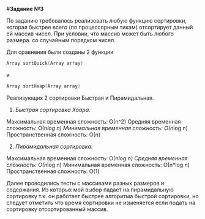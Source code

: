 #**Задание №3**

По заданию требовалось реализовать любую функцию сортировки, которая быстрее всего (по процессорным тикам)
отсортирует данный ей массив чисел. При условии, что массив может быть любого размера. со случайным порядком
чисел.

Для сравнения были созданы 2 функции

```cpp
Array sortQuick(Array array)
```
и 
```cpp
Array sortHeap(Array array)
```

Реализующих 2 сортировки Быстрая и Пирамидальная.

1. *Быстрая сортировка Хоара.*

Максимальная временная сложность: О(n^2)
Средняя временная сложность: О(n*log n)
Минимальная временная сложность: О(n*log n)
Пространственная сложность: О(n)

2. *Пирамидальная сортировка.*

Максимальная временная сложность: О(n*log n)
Средняя временная сложность: О(n*log n)
Минимальная временная сложность: О(n*log n)
Пространственная сложность: О(1)

Далее проводились тесты с массивами разных размеров и содержания. Из которых мой выбор падает на пирамидальную
сортировку т.к. он работает быстрее алгоритма быстрой сортировки, но следует отметить что время сортировки не изменяется
если подать на сортировку отсортированный массив. 
